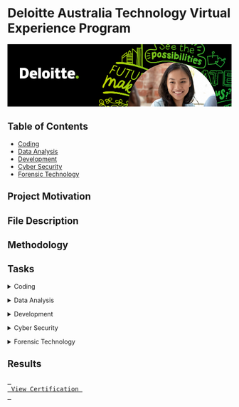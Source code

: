 # Deloitte Australia Technology Virtual Experience Program
![HEADER](https://github.com/VanessaAttaFynn/Deloitte_TVEP/blob/main/assets/Deloitte3.png)

## Table of Contents
<ul>
<a href = '#coding'><li>Coding</li></a>
<a href = '#da'><li>Data Analysis</li></a>
<a href = '#dev'><li>Development</li></a>
<a href = '#cs'><li>Cyber Security</li></a>
<a href = '#ftech'><li>Forensic Technology</li></a>
</ul>



## Project Motivation
## File Description
## Methodology
## Tasks

<a id='code'></a>
<details>
<summary>Coding</summary>
<br>
This is how you dropdown.
</details>

<a id='da'></a>
<details>
<summary>Data Analysis</summary>
<br>
This is how you dropdown.
</details>

<a id='dev'></a>
<details>
<summary>Development</summary>
<br>
This is how you dropdown.
</details>

<a id='cs'></a>
<details>
<summary>Cyber Security</summary>
<br>
This is how you dropdown.
</details>


<a id='ftech'></a>
<details>
<summary>Forensic Technology</summary>
<br>
This is how you dropdown.
</details>


## Results

[<kbd> <br> View Certification <br> </kbd>][Link]

[Link]: # 'https://forage-uploads-prod.s3.amazonaws.com/completion-certificates/Deloitte%20Australia/YPWCiGNTkr6QxcpEu_Deloitte%20Australia_PksPiAxPT6YSn9ZYc_1667239142307_completion_certificate.pdf'
